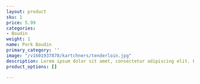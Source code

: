 ```yaml
---
layout: product
sku: 1
price: 5.99
categories:
- Boudin
weight: 1
name: Pork Boudin
primary_category: ''
image: "/v1601937878/kartchners/tenderloin.jpg"
description: Lorem ipsum dolor sit amet, consectetur adipiscing elit. Fusce dictum nec massa ac lacinia. Sed imperdiet elit sed efficitur facilisis. Nam posuere turpis in est tempus ultricies.
product_options: []

---
```

